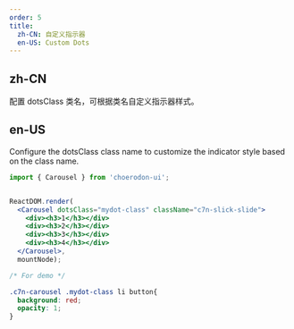 ```yaml
---
order: 5
title:
  zh-CN: 自定义指示器
  en-US: Custom Dots
---
```


## zh-CN

配置 dotsClass 类名，可根据类名自定义指示器样式。

## en-US

Configure the dotsClass class name to customize the indicator style based on the class name.

````jsx
import { Carousel } from 'choerodon-ui';


ReactDOM.render(
  <Carousel dotsClass="mydot-class" className="c7n-slick-slide">
    <div><h3>1</h3></div>
    <div><h3>2</h3></div>
    <div><h3>3</h3></div>
    <div><h3>4</h3></div>
  </Carousel>,
  mountNode);
````

````css
/* For demo */

.c7n-carousel .mydot-class li button{
  background: red;
  opacity: 1;
}

````
